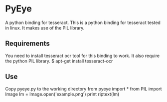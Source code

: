 PyEye
======
A python binding for tesseract.
This is a python binding for tesseract tested in linux. It makes use of the PIL library. 

Requirements
------------
You need to install tesseract ocr tool for this binding to work.
It also require the python PIL library.
        $ apt-get install tesseract-ocr

Use
---
Copy pyeye.py to the working directory
        from pyeye import *
        from PIL import Image
        Im = Image.open('example.png')
        print riptext(Im)






